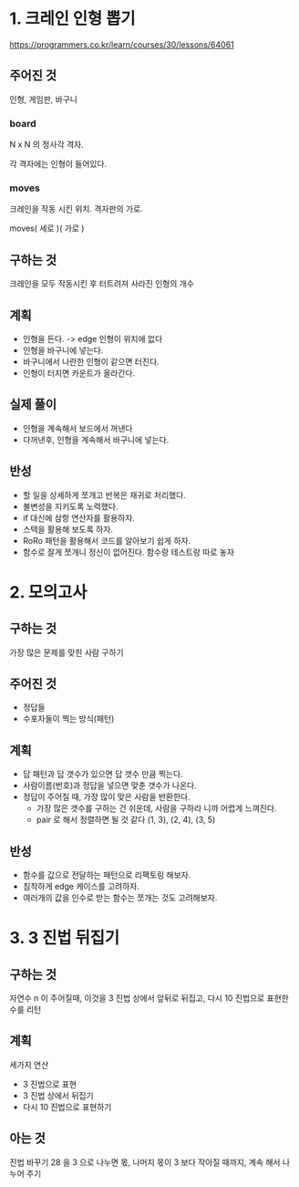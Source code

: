 # 1. 크레인 인형 뽑기

https://programmers.co.kr/learn/courses/30/lessons/64061

## 주어진 것

인형, 게임판, 바구니

### board

N x N 의 정사각 격자.

각 격자에는 인형이 들어있다. 

### moves

크레인을 작동 시킨 위치. 격자판의 가로.

moves( 세로 )( 가로 )

## 구하는 것

크레인을 모두 작동시킨 후 터트려져 사라진 인형의 개수

## 계획

- 인형을 든다. -> edge 인형이 위치에 없다
- 인형을 바구니에 넣는다. 
- 바구니에서 나란한 인형이 같으면 터진다.
- 인형이 터지면 카운트가 올라간다. 

## 실제 풀이
- 인형을 계속해서 보드에서 꺼낸다 
- 다꺼낸후, 인형을 계속해서 바구니에 넣는다. 

## 반성

- 할 일을 상세하게 쪼개고 반복은 재귀로 처리했다. 
- 불변성을 지키도록 노력했다. 
- if 대신에 삼항 연산자를 활용하자.
- 스택을 활용해 보도록 하자.
- RoRo 패턴을 활용해서 코드를 알아보기 쉽게 하자.
- 함수로 잘게 쪼개니 정신이 없어진다. 함수랑 테스트랑 따로 놓자 



# 2. 모의고사

## 구하는 것

가장 많은 문제를 맞힌 사람 구하기

## 주어진 것

- 정답들
- 수포자들이 찍는 방식(패턴)

## 계획

- 답 패턴과 답 갯수가 있으면 답 갯수 만큼 찍는다.
- 사람이름(번호)과 정답을 넣으면 맞춘 갯수가 나온다.
- 정답이 주어질 때, 가장 많이 맞은 사람을 반환한다. 
  - 가장 많은 갯수를 구하는 건 쉬운데, 사람을 구하라 니까 어렵게 느껴진다.
  - pair 로 해서 정렬하면 될 것 같다 (1, 3), (2, 4), (3, 5)

## 반성

- 함수를 값으로 전달하는 패턴으로 리팩토링 해보자. 
- 침착하게 edge 케이스를 고려하자.
- 여러개의 값을 인수로 받는 함수는 쪼개는 것도 고려해보자.


# 3. 3 진법 뒤집기
## 구하는 것
자연수 n 이 주어질때, 이것을 3 진법 상에서 앞뒤로 뒤집고, 
다시 10 진법으로 표현한 수를 리턴

## 계획
세가지 연산
- 3 진법으로 표현
- 3 진법 상에서 뒤집기
- 다시 10 진법으로 표현하기

## 아는 것
진법 바꾸기
28 을 3 으로 나누면 몫, 나머지
몫이 3 보다 작아질 때까지, 계속 해서 나누어 주기

